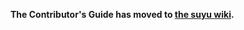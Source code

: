<!--
SPDX-FileCopyrightText: 2018 yuzu Emulator Project
SPDX-License-Identifier: GPL-2.0-or-later
-->

**The Contributor's Guide has moved to [the suyu wiki](https://gitlab.com/suyu2/suyu/-/wikis/home).**
